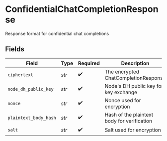 # ConfidentialChatCompletionResponse

Response format for confidential chat completions


## Fields

| Field                                       | Type                                        | Required                                    | Description                                 |
| ------------------------------------------- | ------------------------------------------- | ------------------------------------------- | ------------------------------------------- |
| `ciphertext`                                | *str*                                       | :heavy_check_mark:                          | The encrypted ChatCompletionResponse        |
| `node_dh_public_key`                        | *str*                                       | :heavy_check_mark:                          | Node's DH public key for key exchange       |
| `nonce`                                     | *str*                                       | :heavy_check_mark:                          | Nonce used for encryption                   |
| `plaintext_body_hash`                       | *str*                                       | :heavy_check_mark:                          | Hash of the plaintext body for verification |
| `salt`                                      | *str*                                       | :heavy_check_mark:                          | Salt used for encryption                    |